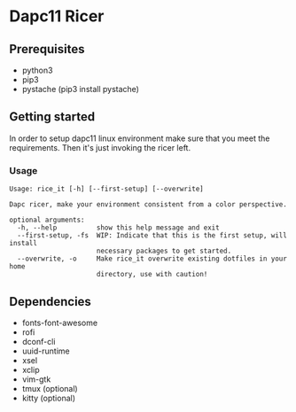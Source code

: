 # Dapc11 Ricer

## Prerequisites

- python3
- pip3
- pystache (pip3 install pystache)

## Getting started

In order to setup dapc11 linux environment make sure that you meet the requirements. Then it's just invoking the ricer left.

### Usage

```
Usage: rice_it [-h] [--first-setup] [--overwrite]

Dapc ricer, make your environment consistent from a color perspective.

optional arguments:
  -h, --help          show this help message and exit
  --first-setup, -fs  WIP: Indicate that this is the first setup, will install
                      necessary packages to get started.
  --overwrite, -o     Make rice_it overwrite existing dotfiles in your home
                      directory, use with caution!
```

## Dependencies

- fonts-font-awesome
- rofi
- dconf-cli
- uuid-runtime
- xsel
- xclip
- vim-gtk
- tmux (optional)
- kitty (optional)

